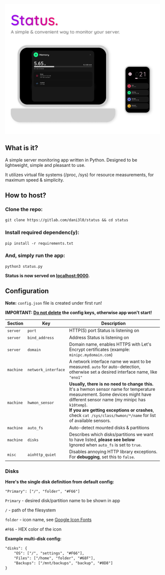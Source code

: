<img src="screenshots/status.png" alt="Status" width="600"/>

## What is it?

A simple server monitoring app written in Python.
Designed to be lightweight, simple and pleasant to use.

It utilizes virtual file systems (/proc, /sys) for resource measurements, for maximum speed & simplicity.


## How to host?

### Clone the repo:

```
git clone https://gitlab.com/dani3l0/status && cd status
```

### Install required dependenc(y):

```
pip install -r requirements.txt
```

### And, simply run the app:

```
python3 status.py
```

**Status is now served on [localhost:9000](localhost:9000).**


## Configuration

**Note:** `config.json` file is created under first run!

**IMPORTANT: <u>Do not delete</u> the config keys, otherwise app won't start!**

| Section   | Key                 | Description                                                                                                                                                                                                                                                                                      |
|-----------|---------------------|--------------------------------------------------------------------------------------------------------------------------------------------------------------------------------------------------------------------------------------------------------------------------------------------------|
| `server`  | `port`              | HTTP(S) port Status is listening on                                                                                                                                                                                                                                                              |
| `server`  | `bind_address`      | Address Status is listening on                                                                                                                                                                                                                                                                   |
| `server`  | `domain`            | Domain name, enables HTTPS with Let's Encrypt certificates (example: `minipc.mydomain.com`)                                                                                                                                                                                                      |
| `machine` | `network_interface` | A network interface name we want to be measured. `auto` for auto-detection, otherwise set a desired interface name, like `"eno1"`                                                                                                                                                                |
| `machine` | `hwmon_sensor`      | **Usually, there is no need to change this.** It's a hwmon sensor name for temperature measurement. Some devices might have different sensor name (my minipc has `k10temp`).<br>**If you are getting exceptions or crashes**, check `cat /sys/class/hwmon/*/name` for list of available sensors. |
| `machine` | `auto_fs`           | Auto-detect mounted disks & partitions                                                                                                                                                                                                                                                           |
| `machine` | `disks`             | Describes which disks/partitions we want to have listed, **please see below**<br>Ignored when `auto_fs` is set to `true`.                                                                                                                                                                        |
| `misc`    | `aiohttp_quiet`     | Disables annoying HTTP library exceptions. For **debugging**, set this to `false`.                                                                                                                                                                                                               |


### Disks

**Here's the single disk definition from default config:**

```
"Primary": ["/", "folder", "#F66"]
```

`Primary` - desired disk/partition name to be shown in app

`/` - path of the filesystem

`folder` - icon name, see [Google Icon Fonts](https://fonts.google.com/icons)

`#F66` - HEX color of the icon


**Example multi-disk config:**

```
"disks": {
    "OS": ["/", "settings", "#F66"],
    "Files": ["/home", "folder", "#68F"],
    "Backups": ["/mnt/backups", "backup", "#0D8"]
}
```

